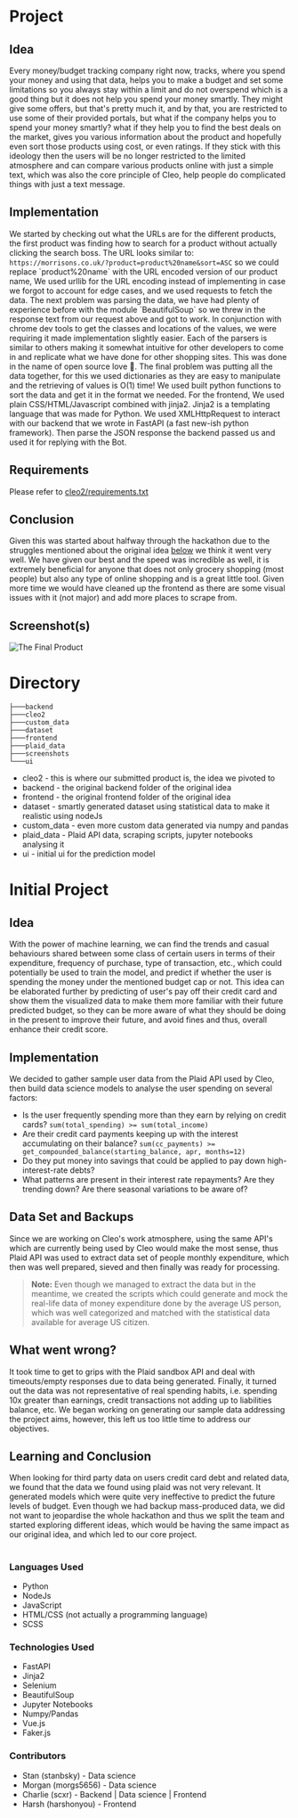 # Project

## Idea

Every money/budget tracking company right now, tracks, where you spend your money and using that data, helps you to make a budget and set some limitations so you always stay within a limit and do not overspend which is a good thing but it does not help you spend your money smartly. They might give some offers, but that's pretty much it, and by that, you are restricted to use some of their provided portals, but what if the company helps you to spend your money smartly? what if they help you to find the best deals on the market, gives you various information about the product and hopefully even sort those products using cost, or even ratings. If they stick with this ideology then the users will be no longer restricted to the limited atmosphere and can compare various products online with just a simple text, which was also the core principle of Cleo, help people do complicated things with just a text message.

## Implementation

We started by checking out what the URLs are for the different products, the first product was finding how to search for a product without actually clicking the search boss. The URL looks similar to: `https://morrisons.co.uk/?product=product%20name&sort=ASC` so we could replace \`product%20name\` with the URL encoded version of our product name, We used urllib for the URL encoding instead of implementing in case we forgot to account for edge cases, and we used requests to fetch the data.
The next problem was parsing the data, we have had plenty of experience before with the module \`BeautifulSoup\` so we threw in the response text from our request above and got to work. In conjunction with chrome dev tools to get the classes and locations of the values, we were requiring it made implementation slightly easier. Each of the parsers is similar to others making it somewhat intuitive for other developers to come in and replicate what we have done for other shopping sites. This was done in the name of open source love 🖤.
The final problem was putting all the data together, for this we used dictionaries as they are easy to manipulate and the retrieving of values is O(1) time! We used built python functions to sort the data and get it in the format we needed.
For the frontend, We used plain CSS/HTML/Javascript combined with jinja2. Jinja2 is a templating language that was made for Python. We used XMLHttpRequest to interact with our backend that we wrote in FastAPI (a fast new-ish python framework). Then parse the JSON response the backend passed us and used it for replying with the Bot.

## Requirements

Please refer to [cleo2/requirements.txt](https://github.com/stanbsky/cleo-hackathon/blob/master/cleo2/requirements.txt)

## Conclusion

Given this was started about halfway through the hackathon due to the struggles mentioned about the original idea [below](https://github.com/stanbsky/cleo-hackathon#what-went-wrong) we think it went very well. We have given our best and the speed was incredible as well, it is extremely beneficial for anyone that does not only grocery shopping (most people) but also any type of online shopping and is a great little tool. Given more time we would have cleaned up the frontend as there are some visual issues with it (not major) and add more places to scrape from.

## Screenshot(s)

![The Final Product](https://i.snipboard.io/NfKU6e.jpg)

# Directory

```
├───backend
├───cleo2
├───custom_data
├───dataset
├───frontend
├───plaid_data
├───screenshots
└───ui
```

-   cleo2 - this is where our submitted product is, the idea we pivoted to
-   backend - the original backend folder of the original idea
-   frontend - the original frontend folder of the original idea
-   dataset - smartly generated dataset using statistical data to make it realistic using nodeJs
-   custom_data - even more custom data generated via numpy and pandas
-   plaid_data - Plaid API data, scraping scripts, jupyter notebooks analysing it
-   ui - initial ui for the prediction model

# Initial Project

## Idea

With the power of machine learning, we can find the trends and casual behaviours shared between some class of certain users in terms of their expenditure, frequency of purchase, type of transaction, etc., which could potentially be used to train the model, and predict if whether the user is spending the money under the mentioned budget cap or not. This idea can be elaborated further by predicting of user's pay off their credit card and show them the visualized data to make them more familiar with their future predicted budget, so they can be more aware of what they should be doing in the present to improve their future, and avoid fines and thus, overall enhance their credit score.

## Implementation

We decided to gather sample user data from the Plaid API used by Cleo, then build data science models to analyse the user spending on several factors:

-   Is the user frequently spending more than they earn by relying on credit cards? `sum(total_spending) >= sum(total_income)`
-   Are their credit card payments keeping up with the interest accumulating on their balance? `sum(cc_payments) >= get_compounded_balance(starting_balance, apr, months=12)`
-   Do they put money into savings that could be applied to pay down high-interest-rate debts?
-   What patterns are present in their interest rate repayments? Are they trending down? Are there seasonal variations to be aware of?

## Data Set and Backups

Since we are working on Cleo's work atmosphere, using the same API's which are currently being used by Cleo would make the most sense, thus Plaid API was used to extract data set of people monthly expenditure, which then was well prepared, sieved and then finally was ready for processing.

> **Note:** Even though we managed to extract the data but in the meantime, we created the scripts which could generate and mock the real-life data of money expenditure done by the average US person, which was well categorized and matched with the statistical data available for average US citizen.

## What went wrong?

It took time to get to grips with the Plaid sandbox API and deal with timeouts/empty responses due to data being generated.
Finally, it turned out the data was not representative of real spending habits, i.e. spending 10x greater than earnings, credit transactions not adding up to liabilities balance, etc.
We began working on generating our sample data addressing the project aims, however, this left us too little time to address our objectives.

## Learning and Conclusion

When looking for third party data on users credit card debt and related data, we found that the data we found using plaid was not very relevant. It generated models which were quite very ineffective to predict the future levels of budget. Even though we had backup mass-produced data, we did not want to jeopardise the whole hackathon and thus we split the team and started exploring different ideas, which would be having the same impact as our original idea, and which led to our core project.

#

### Languages Used

-   Python
-   NodeJs
-   JavaScript
-   HTML/CSS (not actually a programming language)
-   SCSS

### Technologies Used

-   FastAPI
-   Jinja2
-   Selenium
-   BeautifulSoup
-   Jupyter Notebooks
-   Numpy/Pandas
-   Vue.js
-   Faker.js

### Contributors

-   Stan (stanbsky) - Data science
-   Morgan (morgs5656) - Data science
-   Charlie (scxr) - Backend | Data science | Frontend
-   Harsh (harshonyou) - Frontend
